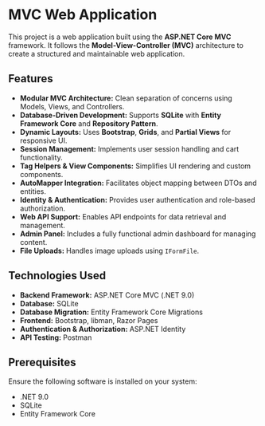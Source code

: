# MVC Web Application

This project is a web application built using the **ASP.NET Core MVC** framework. It follows the **Model-View-Controller (MVC)** architecture to create a structured and maintainable web application.

## Features
- **Modular MVC Architecture:** Clean separation of concerns using Models, Views, and Controllers.
- **Database-Driven Development:** Supports **SQLite** with **Entity Framework Core** and **Repository Pattern**.
- **Dynamic Layouts:** Uses **Bootstrap**, **Grids**, and **Partial Views** for responsive UI.
- **Session Management:** Implements user session handling and cart functionality.
- **Tag Helpers & View Components:** Simplifies UI rendering and custom components.
- **AutoMapper Integration:** Facilitates object mapping between DTOs and entities.
- **Identity & Authentication:** Provides user authentication and role-based authorization.
- **Web API Support:** Enables API endpoints for data retrieval and management.
- **Admin Panel:** Includes a fully functional admin dashboard for managing content.
- **File Uploads:** Handles image uploads using `IFormFile`.

## Technologies Used
- **Backend Framework:** ASP.NET Core MVC (.NET 9.0)
- **Database:** SQLite
- **Database Migration:** Entity Framework Core Migrations
- **Frontend:** Bootstrap, libman, Razor Pages
- **Authentication & Authorization:** ASP.NET Identity
- **API Testing:** Postman

## Prerequisites
Ensure the following software is installed on your system:

- .NET 9.0
- SQLite
- Entity Framework Core




